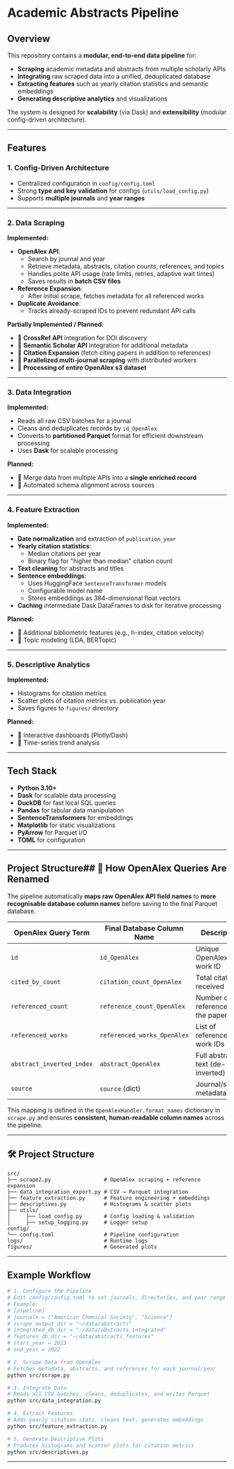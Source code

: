 # Academic Abstracts Pipeline

## Overview
This repository contains a **modular, end-to-end data pipeline** for:
- **Scraping** academic metadata and abstracts from multiple scholarly APIs
- **Integrating** raw scraped data into a unified, deduplicated database
- **Extracting features** such as yearly citation statistics and semantic embeddings
- **Generating descriptive analytics** and visualizations

The system is designed for **scalability** (via Dask) and **extensibility** (modular config-driven architecture).

---

## Features

### 1. Config-Driven Architecture
- Centralized configuration in `config/config.toml`
- Strong **type and key validation** for configs (`utils/load_config.py`)
- Supports **multiple journals** and **year ranges**

---

### 2. Data Scraping
**Implemented:**
- **OpenAlex API**:
  - Search by journal and year
  - Retrieve metadata, abstracts, citation counts, references, and topics
  - Handles polite API usage (rate limits, retries, adaptive wait times)
  - Saves results in **batch CSV files**
- **Reference Expansion**:
  - After initial scrape, fetches metadata for all referenced works
- **Duplicate Avoidance**:
  - Tracks already-scraped IDs to prevent redundant API calls

**Partially Implemented / Planned:**
- 🚧 **CrossRef API** integration for DOI discovery
- 🚧 **Semantic Scholar API** integration for additional metadata
- 🚧 **Citation Expansion** (fetch citing papers in addition to references)
- 🚧 **Parallelized multi-journal scraping** with distributed workers
- 🚧 **Processing of entire OpenAlex s3 dataset**
---

### 3. Data Integration
**Implemented:**
- Reads all raw CSV batches for a journal
- Cleans and deduplicates records by `id_OpenAlex`
- Converts to **partitioned Parquet** format for efficient downstream processing
- Uses **Dask** for scalable processing

**Planned:**
- 🚧 Merge data from multiple APIs into a **single enriched record**
- 🚧 Automated schema alignment across sources

---

### 4. Feature Extraction
**Implemented:**
- **Date normalization** and extraction of `publication_year`
- **Yearly citation statistics**:
  - Median citations per year
  - Binary flag for "higher than median" citation count
- **Text cleaning** for abstracts and titles
- **Sentence embeddings**:
  - Uses HuggingFace `SentenceTransformer` models
  - Configurable model name
  - Stores embeddings as 384-dimensional float vectors
- **Caching** intermediate Dask DataFrames to disk for iterative processing

**Planned:**
- 🚧 Additional bibliometric features (e.g., h-index, citation velocity)
- 🚧 Topic modeling (LDA, BERTopic)

---

### 5. Descriptive Analytics
**Implemented:**
- Histograms for citation metrics
- Scatter plots of citation metrics vs. publication year
- Saves figures to `figures/` directory

**Planned:**
- 🚧 Interactive dashboards (Plotly/Dash)
- 🚧 Time-series trend analysis

---

## Tech Stack
- **Python 3.10+**
- **Dask** for scalable data processing
- **DuckDB** for fast local SQL queries
- **Pandas** for tabular data manipulation
- **SentenceTransformers** for embeddings
- **Matplotlib** for static visualizations
- **PyArrow** for Parquet I/O
- **TOML** for configuration

---

## Project Structure## 🔄 How OpenAlex Queries Are Renamed

The pipeline automatically **maps raw OpenAlex API field names** to **more recognisable database column names** before saving to the final Parquet database.

| OpenAlex Query Term         | Final Database Column Name       | Description |
|-----------------------------|----------------------------------|-------------|
| `id`                        | `id_OpenAlex`                    | Unique OpenAlex work ID |
| `cited_by_count`            | `citation_count_OpenAlex`        | Total citations received |
| `referenced_count`          | `reference_count_OpenAlex`       | Number of references in the paper |
| `referenced_works`          | `referenced_works_OpenAlex`      | List of referenced work IDs |
| `abstract_inverted_index`   | `abstract_OpenAlex`              | Full abstract text (de-inverted) |
| `source`                    | `source` (dict)                  | Journal/source metadata |

This mapping is defined in the `OpenAlexHandler.format_names` dictionary in `scrape.py` and ensures **consistent, human-readable column names** across the pipeline.

---

## 🛠️ Project Structure
~~~
src/
├── scrape2.py                 # OpenAlex scraping + reference expansion
├── data_integration_export.py # CSV → Parquet integration
├── feature_extraction.py      # Feature engineering + embeddings
├── descriptives.py            # Histograms & scatter plots
├── utils/
│     ├── load_config.py       # Config loading & validation
│     ├── setup_logging.py     # Logger setup
config/
└── config.toml                # Pipeline configuration
logs/                          # Runtime logs
figures/                       # Generated plots
~~~
---

## Example Workflow
```bash
# 1. Configure the Pipeline
# Edit config/config.toml to set journals, directories, and year range
# Example:
# [pipeline]
# journals = ["American Chemical Society", "Science"]
# scrape_output_dir = "~/data/abstracts"
# integrated_db_dir = "~/data/abstracts_integrated"
# features_db_dir = "~/data/abstracts_features"
# start_year = 2023
# end_year = 2022

# 2. Scrape Data from OpenAlex
# Fetches metadata, abstracts, and references for each journal/year
python src/scrape.py

# 3. Integrate Data
# Reads all CSV batches, cleans, deduplicates, and writes Parquet
python src/data_integration.py

# 4. Extract Features
# Adds yearly citation stats, cleans text, generates embeddings
python src/feature_extraction.py

# 5. Generate Descriptive Plots
# Produces histograms and scatter plots for citation metrics
python src/descriptives.py
```
---
